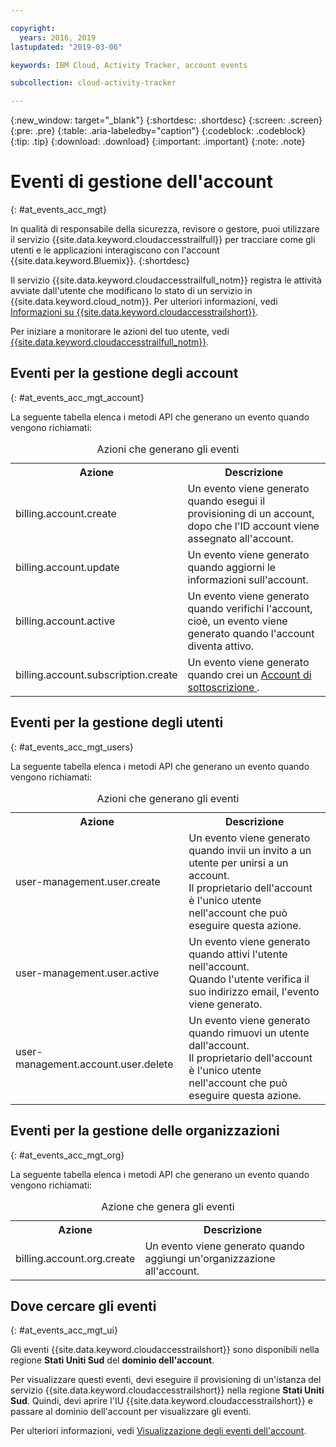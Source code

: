```yaml
---

copyright:
  years: 2016, 2019
lastupdated: "2019-03-06"

keywords: IBM Cloud, Activity Tracker, account events

subcollection: cloud-activity-tracker

---
```


{:new_window: target="_blank"}
{:shortdesc: .shortdesc}
{:screen: .screen}
{:pre: .pre}
{:table: .aria-labeledby="caption"}
{:codeblock: .codeblock}
{:tip: .tip}
{:download: .download}
{:important: .important}
{:note: .note}

# Eventi di gestione dell'account  
{: #at_events_acc_mgt}

In qualità di responsabile della sicurezza, revisore o gestore, puoi utilizzare il servizio {{site.data.keyword.cloudaccesstrailfull}} per tracciare come gli utenti e le applicazioni interagiscono con l'account {{site.data.keyword.Bluemix}}. 
{:shortdesc}

Il servizio {{site.data.keyword.cloudaccesstrailfull_notm}} registra le attività avviate dall'utente che modificano lo stato di un servizio in {{site.data.keyword.cloud_notm}}. Per ulteriori informazioni, vedi [Informazioni su {{site.data.keyword.cloudaccesstrailshort}}](/docs/services/cloud-activity-tracker?topic=cloud-activity-tracker-activity_tracker_ov#activity_tracker_ov).

Per iniziare a monitorare le azioni del tuo utente, vedi [{{site.data.keyword.cloudaccesstrailfull_notm}}](/docs/services/cloud-activity-tracker?topic=cloud-activity-tracker-getting-started-with-cla#getting-started-with-cla). 



## Eventi per la gestione degli account
{: #at_events_acc_mgt_account}

La seguente tabella elenca i metodi API che generano un evento quando vengono richiamati:

<table>
  <caption>Azioni che generano gli eventi</caption>
  <tr>
    <th>Azione</th>
	  <th>Descrizione</th>
  </tr>
  <tr>
    <td>billing.account.create</td>
	  <td>Un evento viene generato quando esegui il provisioning di un account, dopo che l'ID account viene assegnato all'account.</td>
  </tr>
  <tr>
    <td>billing.account.update</td>
	  <td>Un evento viene generato quando aggiorni le informazioni sull'account.</td>
  </tr>
  <tr>
    <td>billing.account.active</td>
	  <td>Un evento viene generato quando verifichi l'account, cioè, un evento viene generato quando l'account diventa attivo.</td>
  </tr>
  <tr>
    <td>billing.account.subscription.create</td>
	  <td>Un evento viene generato quando crei un <a href="/docs/account?topic=account-accounts#subscription-account">Account di sottoscrizione </a>.</td>
  </tr>
</table>



## Eventi per la gestione degli utenti
{: #at_events_acc_mgt_users}

La seguente tabella elenca i metodi API che generano un evento quando vengono richiamati:

<table>
  <caption>Azioni che generano gli eventi</caption>
  <tr>
    <th>Azione</th>
	  <th>Descrizione</th>
  </tr>
  <tr>
    <td>user-management.user.create</td>
	  <td>Un evento viene generato quando invii un invito a un utente per unirsi a un account. </br>Il proprietario dell'account è l'unico utente nell'account che può eseguire questa azione.</td>
  </tr>
  <tr>
    <td>user-management.user.active</td>
	  <td>Un evento viene generato quando attivi l'utente nell'account. </br>Quando l'utente verifica il suo indirizzo email, l'evento viene generato.</td>
  </tr>
  <tr>
    <td>user-management.account.user.delete</td>
	  <td>Un evento viene generato quando rimuovi un utente dall'account. </br>Il proprietario dell'account è l'unico utente nell'account che può eseguire questa azione.</td>
  </tr>
</table>

## Eventi per la gestione delle organizzazioni
{: #at_events_acc_mgt_org}

La seguente tabella elenca i metodi API che generano un evento quando vengono richiamati:

<table>
  <caption>Azione che genera gli eventi</caption>
  <tr>
    <th>Azione</th>
	  <th>Descrizione</th>
  </tr>
  <tr>
    <td>billing.account.org.create</td>
	  <td>Un evento viene generato quando aggiungi un'organizzazione all'account.</td>
  </tr>
</table>

## Dove cercare gli eventi
{: #at_events_acc_mgt_ui}

Gli eventi {{site.data.keyword.cloudaccesstrailshort}} sono disponibili nella regione **Stati Uniti Sud** del **dominio dell'account**. 

Per visualizzare questi eventi, devi eseguire il provisioning di un'istanza del servizio {{site.data.keyword.cloudaccesstrailshort}} nella regione **Stati Uniti Sud**. Quindi, devi aprire l'IU {{site.data.keyword.cloudaccesstrailshort}} e passare al dominio dell'account per visualizzare gli eventi. 

Per ulteriori informazioni, vedi [Visualizzazione degli eventi dell'account](/docs/services/cloud-activity-tracker/how-to/manage-events-ui?topic=cloud-activity-tracker-view_acc_events#view_acc_events_account_events).








